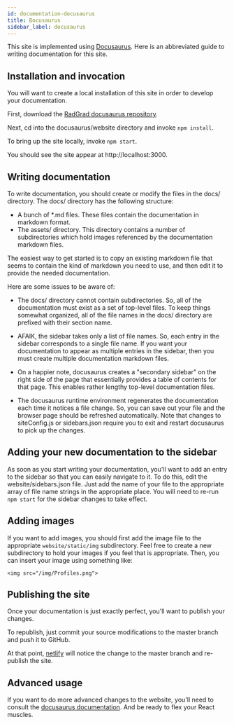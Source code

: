 ```yaml
---
id: documentation-docusaurus
title: Docusaurus
sidebar_label: docusaurus
---
```


This site is implemented using [Docusaurus](http://docusaurus.io). Here is an abbreviated guide to writing documentation for this site.

## Installation and invocation

You will want to create a local installation of this site in order to develop your documentation. 

First, download the [RadGrad docusaurus repository](https://github.com/radgrad/docusaurus).

Next, cd into the docusaurus/website directory and invoke `npm install`.

To bring up the site locally, invoke `npm start`.

You should see the site appear at http://localhost:3000.

## Writing documentation

To write documentation, you should create or modify the files in the docs/ directory.  The docs/ directory has the following structure:

  * A bunch of *.md files.  These files contain the documentation in markdown format.
  * The assets/ directory.  This directory contains a number of subdirectories which hold images referenced by the documentation markdown files. 
  
The easiest way to get started is to copy an existing markdown file that seems to contain the kind of markdown you need to use, and then edit it to provide the needed documentation.

Here are some issues to be aware of:
 
  * The docs/ directory cannot contain subdirectories.  So, all of the documentation must exist as a set of top-level files. To keep things somewhat organized, all of the file names in the docs/ directory are prefixed with their section name.  
  
  * AFAIK, the sidebar takes only a list of file names. So, each entry in the sidebar corresponds to a single file name. If you want your documentation to appear as multiple entries in the sidebar, then you must create multiple documentation markdown files.

  * On a happier note, docusaurus creates a "secondary sidebar" on the right side of the page that essentially provides a table of contents for that page.  This enables rather lengthy top-level documentation files. 

  * The docusaurus runtime environment regenerates the documentation each time it notices a file change. So, you can save out your file and the browser page should be refreshed automatically. Note that changes to siteConfig.js or sidebars.json require you to exit and restart docusaurus to pick up the changes. 

## Adding your new documentation to the sidebar

As soon as you start writing your documentation, you'll want to add an entry to the sidebar so that you can easily navigate to it. To do this, edit the website/sidebars.json file. Just add the name of your file to the appropriate array of file name strings in the appropriate place. You will need to re-run `npm start` for the sidebar changes to take effect.

## Adding images

If you want to add images, you should first add the image file to the appropriate `website/static/img` subdirectory.  Feel free to create a new subdirectory to hold your images if you feel that is appropriate. Then, you can insert your image using something like:

```
<img src="/img/Profiles.png"> 
```

## Publishing the site

Once your documentation is just exactly perfect, you'll want to publish your changes. 

To republish, just commit your source modifications to the master branch and push it to GitHub.

At that point, [netlify](http://netlify.com) will notice the change to the master branch and re-publish the site.
 
## Advanced usage

If you want to do more advanced changes to the website, you'll need to consult the [docusaurus documentation](https://docusaurus.io/docs/en/installation.html). And be ready to flex your React muscles. 
